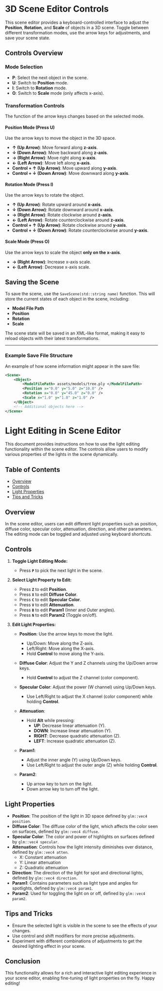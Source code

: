 # 3D Scene Editor Controls

This scene editor provides a keyboard-controlled interface to adjust the **Position**, **Rotation**, and **Scale** of objects in a 3D scene. Toggle between different transformation modes, use the arrow keys for adjustments, and save your scene state.

## Controls Overview

### Mode Selection

- **P**: Select the next object in the scene.
- **U**: Switch to **Position** mode.
- **I**: Switch to **Rotation** mode.
- **O**: Switch to **Scale** mode (only affects x-axis).

### Transformation Controls

The function of the arrow keys changes based on the selected mode.

#### Position Mode (Press **U**)

Use the arrow keys to move the object in the 3D space.

- **↑ (Up Arrow)**: Move forward along **z-axis**.
- **↓ (Down Arrow)**: Move backward along **z-axis**.
- **→ (Right Arrow)**: Move right along **x-axis**.
- **← (Left Arrow)**: Move left along **x-axis**.
- **Control + ↑ (Up Arrow)**: Move upward along **y-axis**.
- **Control + ↓ (Down Arrow)**: Move downward along **y-axis**.

#### Rotation Mode (Press **I**)

Use the arrow keys to rotate the object.

- **↑ (Up Arrow)**: Rotate upward around **x-axis**.
- **↓ (Down Arrow)**: Rotate downward around **x-axis**.
- **→ (Right Arrow)**: Rotate clockwise around **z-axis**.
- **← (Left Arrow)**: Rotate counterclockwise around **z-axis**.
- **Control + ↑ (Up Arrow)**: Rotate clockwise around **y-axis**.
- **Control + ↓ (Down Arrow)**: Rotate counterclockwise around **y-axis**.

#### Scale Mode (Press **O**)

Use the arrow keys to scale the object **only on the x-axis**.

- **→ (Right Arrow)**: Increase x-axis scale.
- **← (Left Arrow)**: Decrease x-axis scale.

## Saving the Scene

To save the scene, use the `SaveScene(std::string name)` function. This will store the current states of each object in the scene, including:

- **Model File Path**
- **Position**
- **Rotation**
- **Scale**

The scene state will be saved in an XML-like format, making it easy to reload objects with their latest transformations.

---

### Example Save File Structure

An example of how scene information might appear in the save file:

```xml
<Scene>
    <Object>
        <ModelFilePath> assets/models/tree.ply </ModelFilePath>
        <Position x="0.0" y="5.0" z="10.0" />
        <Rotation x="0.0" y="45.0" z="0.0" />
        <Scale x="1.0" y="1.0" z="1.0" />
    </Object>
    <!-- Additional objects here -->
</Scene>
```

# Light Editing in Scene Editor

This document provides instructions on how to use the light editing functionality within the scene editor. The controls allow users to modify various properties of the lights in the scene dynamically.

## Table of Contents

- [Overview](#overview)
- [Controls](#controls)
- [Light Properties](#light-properties)
- [Tips and Tricks](#tips-and-tricks)

## Overview

In the scene editor, users can edit different light properties such as position, diffuse color, specular color, attenuation, direction, and other parameters. The editing mode can be toggled and adjusted using keyboard shortcuts.

## Controls

1. **Toggle Light Editing Mode:**

   - Press **`P`** to pick the next light in the scene.

2. **Select Light Property to Edit:**

   - Press **`Z`** to edit **Position**.
   - Press **`X`** to edit **Diffuse Color**.
   - Press **`C`** to edit **Specular Color**.
   - Press **`V`** to edit **Attenuation**.
   - Press **`B`** to edit **Param1** (Inner and Outer angles).
   - Press **`N`** to edit **Param2** (Toggle on/off).

3. **Edit Light Properties:**

   - **Position**: Use the arrow keys to move the light.

     - Up/Down: Move along the Z-axis.
     - Left/Right: Move along the X-axis.
     - Hold **Control** to move along the Y-axis.

   - **Diffuse Color**: Adjust the Y and Z channels using the Up/Down arrow keys.

     - Hold **Control** to adjust the Z channel (color component).

   - **Specular Color**: Adjust the power (W channel) using Up/Down keys.

     - Use Left/Right to adjust the X channel (color component) while holding **Control**.

   - **Attenuation**:

     - Hold **Alt** while pressing:
       - **UP**: Decrease linear attenuation (Y).
       - **DOWN**: Increase linear attenuation (Y).
       - **RIGHT**: Decrease quadratic attenuation (Z).
       - **LEFT**: Increase quadratic attenuation (Z).

   - **Param1**:

     - Adjust the inner angle (Y) using Up/Down keys.
     - Use Left/Right to adjust the outer angle (Z) while holding **Control**.

   - **Param2**:
     - Up arrow key to turn on the light.
     - Down arrow key to turn off the light.

## Light Properties

- **Position**: The position of the light in 3D space defined by `glm::vec4 position`.
- **Diffuse Color**: The diffuse color of the light, which affects the color seen on surfaces, defined by `glm::vec4 diffuse`.
- **Specular Color**: The color and power of highlights on surfaces defined by `glm::vec4 specular`.
- **Attenuation**: Controls how the light intensity diminishes over distance, defined by `glm::vec4 atten`.
  - X: Constant attenuation
  - Y: Linear attenuation
  - Z: Quadratic attenuation
- **Direction**: The direction of the light for spot and directional lights, defined by `glm::vec4 direction`.
- **Param1**: Contains parameters such as light type and angles for spotlights, defined by `glm::vec4 param1`.
- **Param2**: Used for toggling the light on or off, defined by `glm::vec4 param2`.

## Tips and Tricks

- Ensure the selected light is visible in the scene to see the effects of your changes.
- Use control and shift modifiers for more precise adjustments.
- Experiment with different combinations of adjustments to get the desired lighting effect in your scene.

## Conclusion

This functionality allows for a rich and interactive light editing experience in your scene editor, enabling fine-tuning of light properties on the fly. Happy editing!
